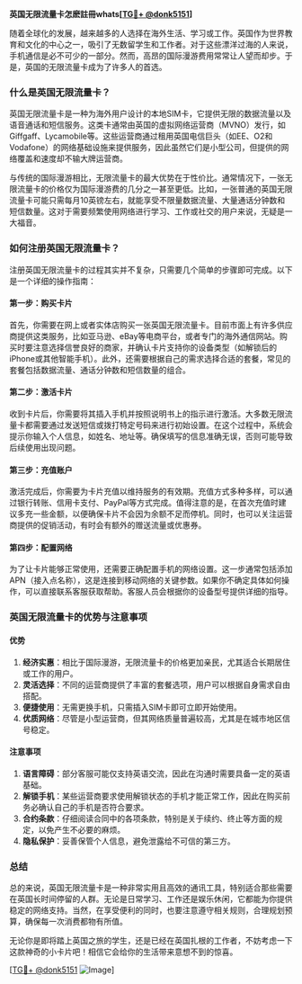 **英国无限流量卡怎麽註冊whats[[TG💪+ @donk5151](https://t.me/s/donk5151)]**

随着全球化的发展，越来越多的人选择在海外生活、学习或工作。英国作为世界教育和文化的中心之一，吸引了无数留学生和工作者。对于这些漂洋过海的人来说，手机通信是必不可少的一部分。然而，高昂的国际漫游费用常常让人望而却步。于是，英国的无限流量卡成为了许多人的首选。

### 什么是英国无限流量卡？

英国无限流量卡是一种为海外用户设计的本地SIM卡，它提供无限的数据流量以及语音通话和短信服务。这类卡通常由英国的虚拟网络运营商（MVNO）发行，如Giffgaff、Lycamobile等。这些运营商通过租用英国电信巨头（如EE、O2和Vodafone）的网络基础设施来提供服务，因此虽然它们是小型公司，但提供的网络覆盖和速度却不输大牌运营商。

与传统的国际漫游相比，无限流量卡的最大优势在于性价比。通常情况下，一张无限流量卡的价格仅为国际漫游费的几分之一甚至更低。比如，一张普通的英国无限流量卡可能只需每月10英镑左右，就能享受不限量数据流量、大量通话分钟数和短信数量。这对于需要频繁使用网络进行学习、工作或社交的用户来说，无疑是一大福音。

### 如何注册英国无限流量卡？

注册英国无限流量卡的过程其实并不复杂，只需要几个简单的步骤即可完成。以下是一个详细的操作指南：

#### 第一步：购买卡片

首先，你需要在网上或者实体店购买一张英国无限流量卡。目前市面上有许多供应商提供这类服务，比如亚马逊、eBay等电商平台，或者专门的海外通信网站。购买时要注意选择信誉良好的商家，并确认卡片支持你的设备类型（如解锁后的iPhone或其他智能手机）。此外，还需要根据自己的需求选择合适的套餐，常见的套餐包括数据流量、通话分钟数和短信数量的组合。

#### 第二步：激活卡片

收到卡片后，你需要将其插入手机并按照说明书上的指示进行激活。大多数无限流量卡都需要通过发送短信或拨打特定号码来进行初始设置。在这个过程中，系统会提示你输入个人信息，如姓名、地址等。确保填写的信息准确无误，否则可能导致后续使用出现问题。

#### 第三步：充值账户

激活完成后，你需要为卡片充值以维持服务的有效期。充值方式多种多样，可以通过银行转账、信用卡支付、PayPal等方式完成。值得注意的是，在首次充值时建议多充一些金额，以便确保卡片不会因为余额不足而停机。同时，也可以关注运营商提供的促销活动，有时会有额外的赠送流量或优惠券。

#### 第四步：配置网络

为了让卡片能够正常使用，还需要正确配置手机的网络设置。这一步通常包括添加APN（接入点名称），这是连接到移动网络的关键参数。如果你不确定具体如何操作，可以直接联系客服获取帮助。客服人员会根据你的设备型号提供详细的指导。

### 英国无限流量卡的优势与注意事项

#### 优势

1. **经济实惠**：相比于国际漫游，无限流量卡的价格更加亲民，尤其适合长期居住或工作的用户。
2. **灵活选择**：不同的运营商提供了丰富的套餐选项，用户可以根据自身需求自由搭配。
3. **便捷使用**：无需更换手机，只需插入SIM卡即可立即开始使用。
4. **优质网络**：尽管是小型运营商，但其网络质量普遍较高，尤其是在城市地区信号稳定。

#### 注意事项

1. **语言障碍**：部分客服可能仅支持英语交流，因此在沟通时需要具备一定的英语基础。
2. **解锁手机**：某些运营商要求使用解锁状态的手机才能正常工作，因此在购买前务必确认自己的手机是否符合要求。
3. **合约条款**：仔细阅读合同中的各项条款，特别是关于续约、终止等方面的规定，以免产生不必要的麻烦。
4. **隐私保护**：妥善保管个人信息，避免泄露给不可信的第三方。

### 总结

总的来说，英国无限流量卡是一种非常实用且高效的通讯工具，特别适合那些需要在英国长时间停留的人群。无论是日常学习、工作还是娱乐休闲，它都能为你提供稳定的网络支持。当然，在享受便利的同时，也要注意遵守相关规则，合理规划预算，确保每一次消费都物有所值。

无论你是即将踏上英国之旅的学生，还是已经在英国扎根的工作者，不妨考虑一下这款神奇的小卡片吧！相信它会给你的生活带来意想不到的惊喜。

[[TG💪+ @donk5151](https://t.me/s/donk5151) ![Image](https://i.postimg.cc/rwNCRYN7/Snipaste-2025-04-30-17-27-05.png)]